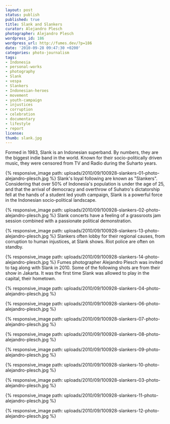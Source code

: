 ```yaml
---
layout: post
status: publish
published: true
title: Slank and Slankers
curator: Alejandro Plesch
photographer: Alejandro Plesch
wordpress_id: 186
wordpress_url: http://fumes.dev/?p=186
date: '2010-09-28 09:47:30 +0200'
categories: photo-journalism
tags:
- Indonesia
- personal-works
- photography
- Slank
- vespa
- Slankers
- Indonesian-heroes
- movement
- youth-campaign
- injustices
- corruption
- celebration
- documentary
- lifestyle
- report
license:
thumb: slank.jpg
---
```


Formed in 1983, Slank is an Indonesian superband. By numbers, they are the biggest indie band in the world. Known for their socio-politically driven music, they were censored from TV and Radio during the Suharto years.

{% responsive_image path: uploads/2010/09/100928-slankers-01-photo-alejandro-plesch.jpg %} 
Slank's loyal following are known as "Slankers". Considering that over 50% of Indonesia's population is under the age of 25, and that the arrival of democracy and overthrow of Suhatro's dictatorship fell at the hands of a student led youth campaign, Slank is a powerful force in the Indonesian socio-political landscape.  


{% responsive_image path: uploads/2010/09/100928-slankers-02-photo-alejandro-plesch.jpg %} 
Slank  concerts have a feeling of a grassroots jam session combined with a passionate political demonstration. 

{% responsive_image path: uploads/2010/09/100928-slankers-13-photo-alejandro-plesch.jpg %}  Slankers often lobby for their regional causes, from corruption to human injustices, at Slank shows. Riot police are often on standby.


{% responsive_image path: uploads/2010/09/100928-slankers-14-photo-alejandro-plesch.jpg %} 
Fumes photographer Alejandro Plesch was invited to tag along with Slank in 2010.  Some of the following shots are from their show in Jakarta.  It was the first time Slank was allowed to play in the capital, their hometown. 


{% responsive_image path: uploads/2010/09/100928-slankers-04-photo-alejandro-plesch.jpg %} 

{% responsive_image path: uploads/2010/09/100928-slankers-06-photo-alejandro-plesch.jpg %} 

{% responsive_image path: uploads/2010/09/100928-slankers-07-photo-alejandro-plesch.jpg %} 

{% responsive_image path: uploads/2010/09/100928-slankers-08-photo-alejandro-plesch.jpg %}

{% responsive_image path: uploads/2010/09/100928-slankers-09-photo-alejandro-plesch.jpg %} 

{% responsive_image path: uploads/2010/09/100928-slankers-10-photo-alejandro-plesch.jpg %} 

{% responsive_image path: uploads/2010/09/100928-slankers-03-photo-alejandro-plesch.jpg %} 

{% responsive_image path: uploads/2010/09/100928-slankers-11-photo-alejandro-plesch.jpg %} 

{% responsive_image path: uploads/2010/09/100928-slankers-12-photo-alejandro-plesch.jpg %} 




